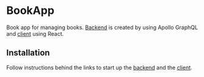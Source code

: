 # BookApp

Book app for managing books. [Backend](/bookserver) is created by using Apollo GraphQL and [client](/bookclient) using React.

## Installation

Follow instructions behind the links to start up the [backend](/bookserver) and the [client](/bookclient).


